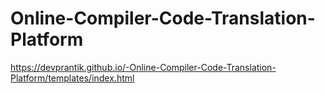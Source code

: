 # Online-Compiler-Code-Translation-Platform
https://devprantik.github.io/-Online-Compiler-Code-Translation-Platform/templates/index.html
